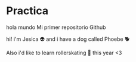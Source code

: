# Practica
hola mundo 
Mi primer repositorio Github

hi! i'm Jesica :alien: 
and i have a dog called Phoebe :dog2:

Also i'd like to learn rollerskating :metal: this year
<3
